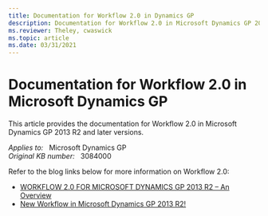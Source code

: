 ```yaml
---
title: Documentation for Workflow 2.0 in Dynamics GP
description: Documentation for Workflow 2.0 in Microsoft Dynamics GP 2013 R2 and later versions.
ms.reviewer: Theley, cwaswick
ms.topic: article
ms.date: 03/31/2021
---
```

# Documentation for Workflow 2.0 in Microsoft Dynamics GP

This article provides the documentation for Workflow 2.0 in Microsoft Dynamics GP 2013 R2 and later versions.

_Applies to:_ &nbsp; Microsoft Dynamics GP  
_Original KB number:_ &nbsp; 3084000

Refer to the blog links below for more information on Workflow 2.0:

- [WORKFLOW 2.0 FOR MICROSOFT DYNAMICS GP 2013 R2 – An Overview](https://community.dynamics.com/gp/b/dynamicsgp/posts/workflow-2-0-for-microsoft-dynamics-gp-2013-r2-an-overview)
- [New Workflow in Microsoft Dynamics GP 2013 R2!](https://community.dynamics.com/gp/b/dynamicsgp/posts/new-workflow-in-microsoft-dynamics-gp-2013-r2)
